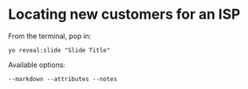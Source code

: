 
# Locating new customers for an ISP

From the terminal, pop in:

  ```yo reveal:slide "Slide Title"```

Available options:

 ```--markdown --attributes --notes```
